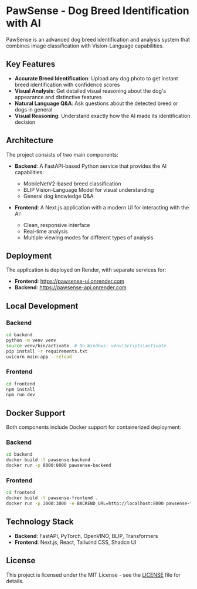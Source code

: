 # PawSense - Dog Breed Identification with AI

PawSense is an advanced dog breed identification and analysis system that combines image classification with Vision-Language capabilities.

## Key Features

- **Accurate Breed Identification**: Upload any dog photo to get instant breed identification with confidence scores
- **Visual Analysis**: Get detailed visual reasoning about the dog's appearance and distinctive features
- **Natural Language Q&A**: Ask questions about the detected breed or dogs in general
- **Visual Reasoning**: Understand exactly how the AI made its identification decision

## Architecture

The project consists of two main components:

- **Backend**: A FastAPI-based Python service that provides the AI capabilities:
  - MobileNetV2-based breed classification
  - BLIP Vision-Language Model for visual understanding
  - General dog knowledge Q&A

- **Frontend**: A Next.js application with a modern UI for interacting with the AI:
  - Clean, responsive interface
  - Real-time analysis
  - Multiple viewing modes for different types of analysis

## Deployment

The application is deployed on Render, with separate services for:

- **Frontend**: https://pawsense-ui.onrender.com
- **Backend**: https://pawsense-api.onrender.com

## Local Development

### Backend

```bash
cd backend
python -m venv venv
source venv/bin/activate  # On Windows: venv\Scripts\activate
pip install -r requirements.txt
uvicorn main:app --reload
```

### Frontend

```bash
cd frontend
npm install
npm run dev
```

## Docker Support

Both components include Docker support for containerized deployment:

### Backend

```bash
cd backend
docker build -t pawsense-backend .
docker run -p 8000:8000 pawsense-backend
```

### Frontend

```bash
cd frontend
docker build -t pawsense-frontend .
docker run -p 3000:3000 -e BACKEND_URL=http://localhost:8000 pawsense-frontend
```

## Technology Stack

- **Backend**: FastAPI, PyTorch, OpenVINO, BLIP, Transformers
- **Frontend**: Next.js, React, Tailwind CSS, Shadcn UI

## License

This project is licensed under the MIT License - see the [LICENSE](LICENSE) file for details. 